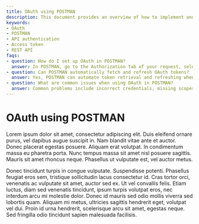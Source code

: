 ```yaml
---
title: OAuth using POSTMAN
description: This document provides an overview of how to implement and test OAuth authentication workflows using POSTMAN, a popular API client tool.
keywords:
- OAuth
- POSTMAN
- API authentication
- Access token
- REST API
faqs:
- question: How do I set up OAuth in POSTMAN?
  answer: In POSTMAN, go to the Authorization tab of your request, select OAuth 2.0, and fill in the required details like client ID, client secret, and token URL to obtain an access token.
- question: Can POSTMAN automatically fetch and refresh OAuth tokens?
  answer: Yes, POSTMAN can automate token retrieval and refreshing when you configure the OAuth 2.0 settings correctly and use the "Get New Access Token" feature.
- question: What are common issues when using OAuth in POSTMAN?
  answer: Common problems include incorrect credentials, missing scopes, and misconfigured redirect URIs; double-check all parameters and verify API documentation for accuracy.
---
```

# OAuth using POSTMAN

Lorem ipsum dolor sit amet, consectetur adipiscing elit. Duis eleifend ornare purus, vel dapibus augue suscipit in. Nam blandit vitae ante et auctor. Donec placerat egestas posuere. Aliquam erat volutpat. In condimentum massa eu pharetra porta. Nunc tempus massa sit amet nisl posuere sagittis. Mauris sit amet rhoncus neque. Phasellus ut vulputate est, vel auctor metus.

Donec tincidunt turpis in congue vulputate. Suspendisse potenti. Phasellus feugiat eros sem, tristique sollicitudin lacus consectetur id. Cras tortor orci, venenatis ac vulputate sit amet, auctor sed ex. Ut vel convallis felis. Etiam luctus, diam sed venenatis tincidunt, ipsum turpis volutpat eros, nec interdum arcu mi molestie dolor. Donec id mauris sed odio mollis viverra sed lobortis quam. Aliquam mi metus, ultricies sagittis hendrerit eget, volutpat vel dui. Proin id urna hendrerit, scelerisque arcu sit amet, egestas neque. Sed fringilla odio tincidunt sapien malesuada facilisis.
